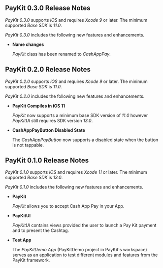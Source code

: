 ## PayKit 0.3.0 Release Notes

*PayKit 0.3.0* supports *iOS* and requires *Xcode 9* or later. The minimum supported *Base SDK* is *11.0*.

*PayKit 0.3.0* includes the following new features and enhancements.

- **Name changes**

   *PayKit* class has been renamed to *CashAppPay*.

## PayKit 0.2.0 Release Notes

*PayKit 0.2.0* supports *iOS* and requires *Xcode 9* or later. The minimum supported *Base SDK* is *11.0*.

*PayKit 0.2.0* includes the following new features and enhancements.

- **PayKit Compiles in iOS 11**

   *PayKit* now supports a minimum base SDK version of *11.0* however *PayKitUI* still requires SDK version *13.0*.

- **CashAppPayButton Disabled State**

   The *CashAppPayButton* now supports a disabled state when the button is not tappable.

## PayKit 0.1.0 Release Notes

*PayKit 0.1.0* supports *iOS* and requires *Xcode 11* or later. The minimum supported *Base SDK* is *13.0*.

*PayKit 0.1.0* includes the following new features and enhancements.

- **PayKit**

   *PayKit* allows you to accept Cash App Pay in your App.

- **PayKitUI**

  *PayKitUI* contains views provided the user to launch a Pay Kit payment and to present the Cashtag.

- **Test App**

  The *PayKitDemo App* (PayKitDemo project in PayKit's workspace) serves as an application to test different modules and features from
      the PayKit framework.
